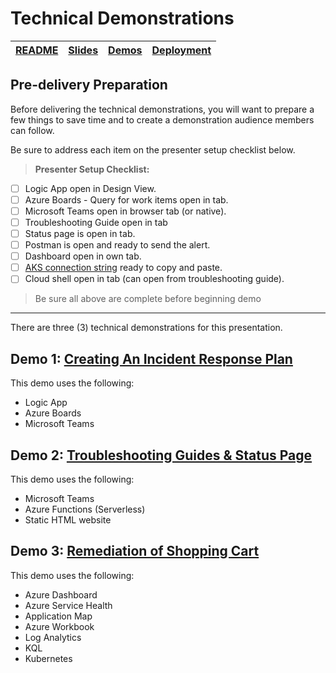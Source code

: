 # Technical Demonstrations

| [README](/ops20/README.md) | [Slides](/ops20/slides/README.md) | [Demos](/ops20/demos/README.md) | [Deployment](/ops20/deployment/README.md) | 
|--------|-------|------------|-----------|

## Pre-delivery Preparation

Before delivering the technical demonstrations, you will want to prepare a few things to save time and to create a demonstration audience members can follow. 

Be sure to address each item on the presenter setup checklist below. 

>**Presenter Setup Checklist:**
- [ ] Logic App open in Design View.<br />
- [ ] Azure Boards - Query for work items open in tab.
- [ ] Microsoft Teams open in browser tab (or native).
- [ ] Troubleshooting Guide open in tab
- [ ] Status page is open in tab.
- [ ] Postman is open and ready to send the alert.
- [ ] Dashboard open in own tab.
- [ ] [AKS connection string](03/README.md) ready to copy and paste.
- [ ] Cloud shell open in tab (can open from troubleshooting guide).
> Be sure all above are complete before beginning demo

---

There are three (3) technical demonstrations for this presentation. 

## Demo 1: [Creating An Incident Response Plan](01/README.md)

This demo uses the following: 

- Logic App
- Azure Boards
- Microsoft Teams

## Demo 2: [Troubleshooting Guides & Status Page](02/README.md)

This demo uses the following:

- Microsoft Teams
- Azure Functions (Serverless)
- Static HTML website

## Demo 3: [Remediation of Shopping Cart](03/README.md)

This demo uses the following: 

- Azure Dashboard
- Azure Service Health
- Application Map
- Azure Workbook
- Log Analytics
- KQL
- Kubernetes